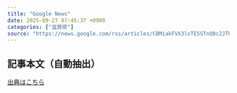 ```yaml
---
title: "Google News"
date: 2025-09-27 07:45:37 +0900
categories: ["滋賀県"]
source: "https://news.google.com/rss/articles/CBMiakFVX3lxTE5STnQ0c2JTUHVpeG9BNWtJUm50RzV6c0Z6V1NJbVBULXljZDFxWXRTNVRnaWUxV0NueTlZU0VLMlk3ZFhZX0lzX0hCNXJEXzZ3MTZVZ2hIdGlpVC10cWo5dk1pTXdQS3FtQlE?oc=5"
---
```


## 記事本文（自動抽出）
<body class="y0K44d EA71Tc" id="readabilityBody"></body>

[出典はこちら](https://news.google.com/rss/articles/CBMiakFVX3lxTE5STnQ0c2JTUHVpeG9BNWtJUm50RzV6c0Z6V1NJbVBULXljZDFxWXRTNVRnaWUxV0NueTlZU0VLMlk3ZFhZX0lzX0hCNXJEXzZ3MTZVZ2hIdGlpVC10cWo5dk1pTXdQS3FtQlE?oc=5)
